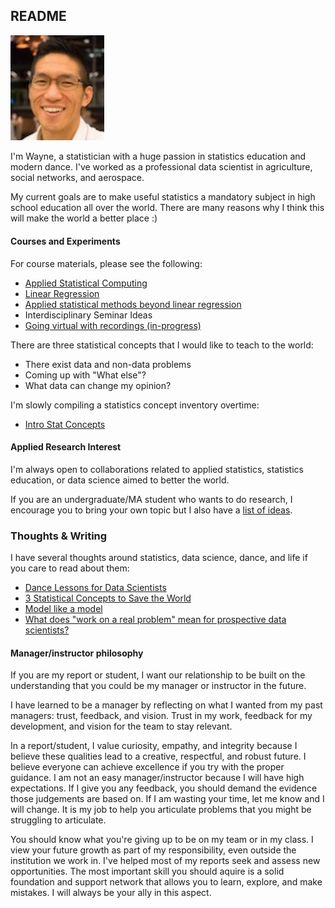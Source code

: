## README

<img src='images/wayne.jpg' alt='portrait photo' width='150'>

I'm Wayne, a statistician with a huge passion in statistics education and modern dance.
I've worked as a professional data scientist in agriculture, social networks, and aerospace.

My current goals are to make useful statistics a mandatory subject in high school education all over the world.
There are many reasons why I think this will make the world a better place :)


#### Courses and Experiments
For course materials, please see the following:
- [Applied Statistical Computing](courses/stat_computing/README.md)
- [Linear Regression](courses/linear_regression/README.md)
- [Applied statistical methods beyond linear regression](courses/applied_methods/README.md)
- Interdisciplinary Seminar Ideas
- [Going virtual with recordings (in-progress)](courses/going_virtual.md)

There are three statistical concepts that I would like to teach to the world:
- There exist data and non-data problems
- Coming up with "What else"?
- What data can change my opinion?

I'm slowly compiling a statistics concept inventory overtime:
- [Intro Stat Concepts](stat_concept_inv/README.md)

#### Applied Research Interest
I'm always open to collaborations related to applied statistics, statistics education, or data science
aimed to better the world.

If you are an undergraduate/MA student who wants to do research, I encourage you to bring your own
topic but I also have a [list of ideas](./usecases_data).


### Thoughts & Writing
I have several thoughts around statistics, data science, dance, and life if you care to read about them:
- [Dance Lessons for Data Scientists](https://towardsdatascience.com/dance-lessons-for-data-scientists-27510ba3257a)
- [3 Statistical Concepts to Save the World](https://medium.com/@leewtai/3-statistical-concepts-to-save-the-world-d8cdf0534f35)
- [Model like a model](https://medium.com/swlh/modeling-like-a-model-957933b55785)
- [What does "work on a real problem" mean for prospective data scientists?](https://towardsdatascience.com/what-does-work-on-a-real-problem-mean-for-prospective-data-scientists-5c91329c2487)

#### Manager/instructor philosophy
If you are my report or student, I want our relationship to be built on the understanding
that you could be my manager or instructor in the future.

I have learned to be a manager by reflecting on what I wanted from my past managers: trust,
feedback, and vision. Trust in my work, feedback for my development, and vision for the team
to stay relevant.

In a report/student, I value curiosity, empathy, and integrity because I believe these qualities
lead to a creative, respectful, and robust future.  I believe everyone can achieve excellence
if you try with the proper guidance. I am not an easy manager/instructor
because I will have high expectations. If I give you any feedback, you should demand the
evidence those judgements are based on. If I am wasting your time, let me know and I
will change. It is my job to help you articulate problems that you might
be struggling to articulate.

You should know what you're giving up to be on my team or in my class. I view your future growth
as part of my responsibility, even outside the institution we work in. I've helped most of my reports
seek and assess new opportunities. The most important skill you should
aquire is a solid foundation and support network that allows you to learn, explore, and make mistakes.
I will always be your ally in this aspect.
